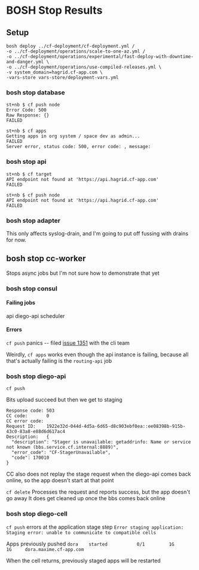 # BOSH Stop Results

## Setup
```
bosh deploy ../cf-deployment/cf-deployment.yml /
-o ../cf-deployment/operations/scale-to-one-az.yml /
-o ../cf-deployment/operations/experimental/fast-deploy-with-downtime-and-danger.yml \
-o ../cf-deployment/operations/use-compiled-releases.yml \
-v system_domain=hagrid.cf-app.com \
-vars-store vars-store/deployment-vars.yml
```

### bosh stop database
```
st+nb $ cf push node
Error Code: 500
Raw Response: {}
FAILED
```
```
st+nb $ cf apps
Getting apps in org system / space dev as admin...
FAILED
Server error, status code: 500, error code: , message:
```

### bosh stop api
```
st+nb $ cf target
API endpoint not found at 'https://api.hagrid.cf-app.com'
FAILED
```
```
st+nb $ cf push node
API endpoint not found at 'https://api.hagrid.cf-app.com'
FAILED
```
### bosh stop adapter
This only affects syslog-drain, and I'm going to put off fussing with drains for now.

## bosh stop cc-worker
Stops async jobs but I'm not sure how to demonstrate that yet

### bosh stop consul
#### Failing jobs
api
diego-api
scheduler

#### Errors
`cf push` panics -- filed [issue 1351](https://github.com/cloudfoundry/cli/issues/1351) with the cli team

Weirdly, `cf apps` works even though the api instance is failing, 
because all that's actually failing is the `routing-api` job

### bosh stop diego-api
`cf push`

Bits upload succeed but then we get to staging
```
Response code: 503
CC code:       0
CC error code:
Request ID:    1922e32d-044d-4d5a-6d65-d8c903ebf0ea::ee08398b-915b-43c0-83a8-e88d6d617ac4
Description:   {
  "description": "Stager is unavailable: getaddrinfo: Name or service not known (bbs.service.cf.internal:8889)",
  "error_code": "CF-StagerUnavailable",
  "code": 170010
}
```
CC also does not replay the stage request when the diego-api comes back online, so the app doesn't start at that point

`cf delete`
Processes the request and reports success, but the app doesn't go away
It does get cleaned up once the bbs comes back online

### bosh stop diego-cell
`cf push` errors at the application stage step
`Error staging application: Staging error: unable to communicate to compatible cells`

Apps previously pushed
`dora    started           0/1         1G       1G     dora.maxime.cf-app.com`

When the cell returns, previously staged apps will be restarted
